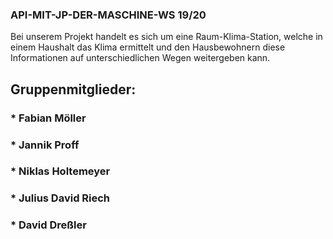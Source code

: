 ###  API-MIT-JP-DER-MASCHINE-WS 19/20

Bei unserem Projekt handelt es sich um eine Raum-Klima-Station, welche in einem Haushalt das Klima ermittelt und den Hausbewohnern diese Informationen auf unterschiedlichen Wegen weitergeben kann.
## Gruppenmitglieder:
### *  Fabian Möller
### * Jannik Proff
### * Niklas Holtemeyer
### * Julius David Riech 
### * David Dreßler
